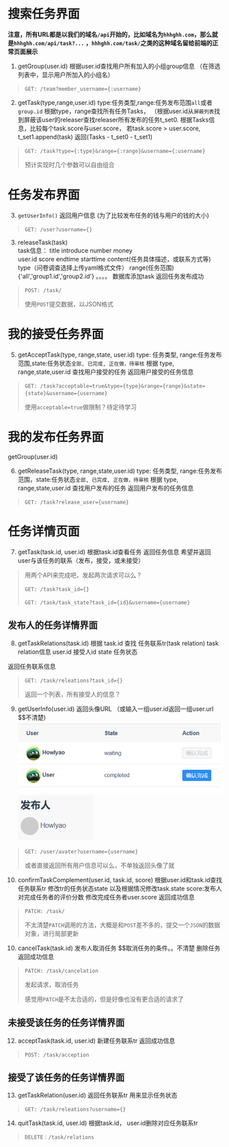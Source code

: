 

# 搜索任务界面

**注意，所有URL都是以我们的域名`/api`开始的，比如域名为`hhhghh.com`，那么就是`hhhghh.com/api/task?...` ，`hhhghh.com/task/`之类的这种域名留给前端的正常页面展示**

1. getGroup(user.id)
  根据user.id查找用户所有加入的小组group信息
  （在筛选列表中，显示用户所加入的小组名）

  > `GET: /team?member_username={:username}`


2. getTask(type,range,user.id)
  type:任务类型,range:任务发布范围`all`或者`group.id`
  根据type，range查找所有任务Tasks，
  （根据user.id从`屏蔽列表`找到屏蔽该user的releaser查找releaser所有发布的任务t_set0.
  根据Tasks信息，比较每个task.score与user.score，
  若task.score > user.score, t_set1.append(task)
  返回(Tasks - t_set0 - t_set1)

  > `GET: /task?type={:type}&range={:range}&username={:username}`
  >
  > 预计实现时几个参数可以自由组合


# 任务发布界面
3. `getUserInfo()`
  返回用户信息
  (为了比较发布任务的钱与用户的钱的大小)

  > `GET: /user?username={}`

3. releaseTask(task)  
  task信息：
  title
  introduce
  number
  money       
  user.id
  score
  endtime
  starttime
  content(任务具体描述，或联系方式等)
  type（问卷调查选择上传yaml格式文件）
  range(任务范围){'all','group1.id','group2.id'}
  。。。。
  数据库添加task
  返回任务发布成功

  > `POST: /task/` 
  >
  > 使用`POST`提交数据，以JSON格式

# 我的接受任务界面
5. getAcceptTask(type, range,state, user.id)
  type: 任务类型, range:任务发布范围,state:任务状态`全部, 已完成, 正在做，待审核`
  根据 type, range,state,user.id 查找用户接受的任务
  返回用户接受的任务信息

  > `GET: /task?acceptable=true&type={type}&range={range}&state={state}&username={username}`
  >
  > 使用`acceptable=true`做限制？待定待学习

# 我的发布任务界面
getGroup(user.id)

6. getReleaseTask(type, range,state,user.id)
  type: 任务类型, range:任务发布范围，state:任务状态`全部, 已完成, 正在做，待审核`
  根据 type, range,state,user.id 查找用户发布的任务
  返回用户发布的任务信息

  > `GET: /task?release_user={username}`


# 任务详情页面
7. getTask(task.id, user.id)
  根据task.id查看任务
  返回任务信息
  希望并返回user与该任务的联系（发布，接受，或未接受）

  > 用两个API来完成吧，发起两次请求可以么？
  >
  > `GET: /task?task_id={}`
  >
  > `GET: /task/task_state?task_id={id}&username={username}`

## 发布人的任务详情界面
8. getTaskRelations(task.id)
  根据 task.id 查找 任务联系tr(task relation)
  task relation信息
  user.id 接受人id
  state   任务状态

  返回任务联系信息

  > `GET: /task/releations?task_id={}`
  >
  > 返回一个列表，所有接受人的信息？


9. getUserInfo(user.id)
  返回头像URL
  （或输入一组user.id返回一组user.url  $$不清楚)
  ![](/image/api_images/1.PNG)
  ![](/image/api_images/2.PNG)

  > `GET: /user/avater?username={username}`
  >
  > 或者直接返回所有用户信息可以么，不单独返回头像了就


10. confirmTaskComplement(user.id, task.id, score)
  根据user.id和task.id查找任务联系tr
  修改tr的任务状态state
  以及根据情况修改task.state
  score:发布人对完成任务者的评价分数
  修改完成任务者user.score
  返回成功信息

  > `PATCH: /task/`
  >
  > 不太清楚`PATCH`调用的方法，大概是和`POST`差不多的，提交一个`JSON`的数据对象，进行局部更新


10. cancelTask(task.id)
  发布人取消任务 $$取消任务的条件。。不清楚
  删除任务
  返回成功信息

  > `PATCH: /task/cancelation`
  >
  > 发起请求，取消任务
  >
  > 感觉用`PATCH`是不太合适的，但是好像也没有更合适的请求了

## 未接受该任务的任务详情界面
12. acceptTask(task.id, user.id)
   新建任务联系tr
   返回成功信息

   > `POST: /task/acception`

## 接受了该任务的任务详情界面
13. getTaskRelation(user.id)
   返回任务联系tr
   用来显示任务状态

   > `GET: /task/releations?username={}`

14. quitTask(task.id, user.id)
   根据task.id， user.id删除对应任务联系tr

   > `DELETE：/task/relations` 




